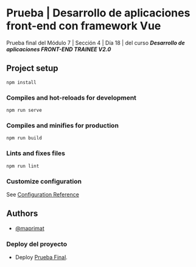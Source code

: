# Prueba | Desarrollo de aplicaciones front-end con framework Vue

Prueba final del Módulo 7 | Sección 4 | Día 18 | del curso _**Desarrollo de aplicaciones FRONT-END TRAINEE V2.0**_

## Project setup
```
npm install
```

### Compiles and hot-reloads for development
```
npm run serve
```

### Compiles and minifies for production
```
npm run build
```

### Lints and fixes files
```
npm run lint
```

### Customize configuration
See [Configuration Reference](https://cli.vuejs.org/config/)

## Authors

- [@maprimat](https://www.github.com/maprimat)

### Deploy del proyecto

- Deploy [Prueba Final](https://prueba-modulo-7-1fc55.web.app).